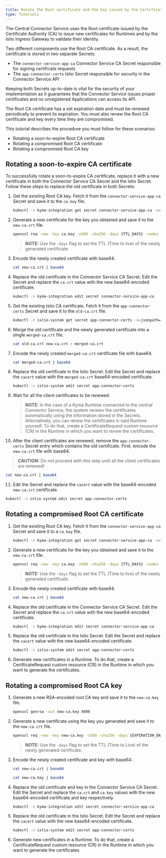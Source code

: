 ```yaml
---
title: Rotate the Root certificate and the key issued by the Certificate Authority 
type: Tutorials
---
```


The Central Connector Service uses the Root certificate issued by the Certificate Authority (CA) to issue new certificates for Runtimes and by the Istio Ingress Gateway to validate their identity.

Two different components use the Root CA certificate. As a result, the certificate is stored in two separate Secrets:

  - The `connector-service-app-ca` Connector Service CA Secret responsible for signing certificate requests
  - The `app-connector-certs` Istio Secret responsible for security in the Connector Service API

Keeping both Secrets up-to-date is vital for the security of your implementation as it guarantees that the Connector Service issues proper certificates and no unregistered Applications can access its API.

The Root CA certificate has a set expiration date and must be renewed periodically to prevent its expiration. You must also renew the Root CA certificate and key every time they are compromised.

This tutorial describes the procedure you must follow for these scenarios:

  - Rotating a soon-to-expire Root CA certificate
  - Rotating a compromised Root CA certificate
  - Rotating a compromised Root CA key

## Rotating a soon-to-expire CA certificate

To successfully rotate a soon-to-expire CA certificate, replace it with a new certificate in both the Connector Service CA Secret and the Istio Secret. Follow these steps to replace the old certificate in both Secrets:

1. Get the existing Root CA key. Fetch it from the `connector-service-app-ca` Secret and save it to the `ca.key` file.

   ```bash
   kubectl -n kyma-integration get secret connector-service-app-ca -o=jsonpath='{.data.ca\.key}' | base64 --decode > ca.key
   ```

2. Generate a new certificate for the key you obtained and save it to the `new-ca.crt` file.

   ```bash
   openssl req -new -key ca.key -x509 -sha256 -days {TTL_DAYS} -nodes -out new-ca.crt
   ```

   >**NOTE:** Use the `-days` flag to set the TTL (Time to live) of the newly generated certificate.

3. Encode the newly created certificate with base64.
  
   ```bash
   cat new-ca.crt | base64
   ```

4. Replace the old certificate in the Connector Service CA Secret. Edit the Secret and replace the `ca.crt` value with the new base64-encoded certificate.
  
   ```bash
   kubectl -n kyma-integration edit secret connector-service-app-ca
   ```

5. Get the existing Istio CA certificate. Fetch it from the `app-connector-certs` Secret and save it to the `old-ca.crt` file.
  
   ```bash
   kubectl -n istio-system get secret app-connector-certs -o=jsonpath='{.data.cacert}' | base64 --decode > old-ca.crt
   ```

6. Merge the old certificate and the newly generated certificate into a single `merged-ca.crt` file.
  
   ```bash
   cat old-ca.crt new-ca.crt > merged-ca.crt
   ```

7. Encode the newly created `merged-ca.crt` certificate file with base64.
  
   ```bash
   cat merged-ca.crt | base64
   ```

8. Replace the old certificate in the Istio Secret. Edit the Secret and replace the `cacert` value with the `merged-ca.crt` base64-encoded certificate.
  
   ```bash
   kubectl -n istio-system edit secret app-connector-certs
   ```

9. Wait for all the client certificates to be renewed. 

    > **NOTE:** In the case of a Kyma Runtime connected to the central Connector Service, the system renews the certificates automatically using the information stored in the Secrets. Alternatively, you can renew the certificates in said Runtime yourself. To do that, create a CertificateRequest custom resource (CR) in the Runtime in which you want to renew the certificates.

10. After the client certificates are renewed, remove the `app-connector-certs` Secret entry which contains the old certificate. First, encode the `new-ca.crt` file with base64.
  
   > **CAUTION:** Do not proceed with this step until all the client certificates are renewed!

   ```bash
   cat new-ca.crt | base64
   ```

11. Edit the Secret and replace the `cacert` value with the base64-encoded `new-ca.crt` certificate.
  
   ```bash
   kubectl -n istio-system edit secret app-connector-certs
   ```

## Rotating a compromised Root CA certificate

1. Get the existing Root CA key. Fetch it from the `connector-service-app-ca` Secret and save it to a `ca.key` file.
  
   ```bash
   kubectl -n kyma-integration get secret connector-service-app-ca -o=jsonpath='{.data.ca\.key}' | base64 --decode > ca.key
   ```

2. Generate a new certificate for the key you obtained and save it to the `new-ca.crt` file.

   ```bash
   openssl req -new -key ca.key -x509 -sha256 -days {TTL_DAYS} -nodes -out new-ca.crt
   ```

   >**NOTE:** Use the `-days` flag to set the TTL (Time to live) of the newly generated certificate.

3. Encode the newly created certificate with base64.

   ```bash
   cat new-ca.crt | base64
   ```

4. Replace the old certificate in the Connector Service CA Secret. Edit the Secret and replace the `ca.crt` value with the new base64-encoded certificate.
  
   ```bash
   kubectl -n kyma-integration edit secret connector-service-app-ca
   ```

5. Replace the old certificate in the Istio Secret. Edit the Secret and replace the `cacert` value with the new base64-encoded certificate.
   
   ```bash
   kubectl -n istio-system edit secret app-connector-certs
   ```

6. Generate new certificates in a Runtime. To do that, create a CertificateRequest custom resource (CR) in the Runtime in which you want to generate the certificates.

## Rotating a compromised Root CA key

1. Generate a new RSA-encoded root CA key and save it to the `new-ca.key` file.
   
   ```bash
   openssl genrsa -out new-ca.key 4096
   ```

2. Generate a new certificate using the key you generated and save it to the `new-ca.crt` file.

   ```bash
   openssl req -new -key new-ca.key -x509 -sha256 -days {EXPIRATION_DAYS} -nodes -out new-ca.crt
   ```

   >**NOTE:** Use the `-days` flag to set the TTL (Time to Live) of the newly generated certificate.

3. Encode the newly created certificate and key with base64:

   ```bash
   cat new-ca.crt | base64
   ```
  
   ```bash
   cat new-ca.key | base64
   ```

4. Replace the old certificate and key in the Connector Service CA Secret. Edit the Secret and replace the `ca.crt` and `ca.key` values with the new base64-encoded certificate and key respectively.
  
   ```bash
   kubectl -n kyma-integration edit secret connector-service-app-ca
   ```

5. Replace the old certificate in the Istio Secret. Edit the Secret and replace the `cacert` value with the new base64-encoded certificate.
  
   ```bash
   kubectl -n istio-system edit secret app-connector-certs
   ```

6. Generate new certificates in a Runtime. To do that, create a CertificateRequest custom resource (CR) in the Runtime in which you want to generate the certificates.
